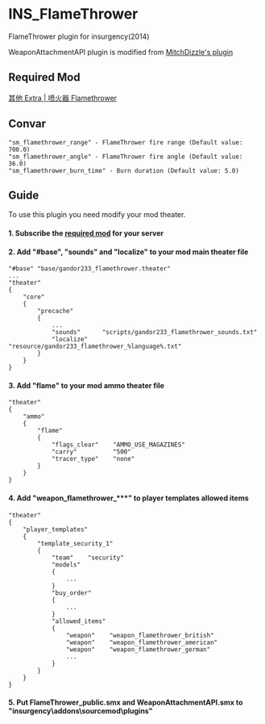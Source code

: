 # INS_FlameThrower
FlameThrower plugin for insurgency(2014)

WeaponAttachmentAPI plugin is modified from [MitchDizzle's plugin](https://github.com/MitchDizzle/WeaponAttachmentAPI)

## Required Mod
[其他 Extra | 喷火器 Flamethrower](https://steamcommunity.com/sharedfiles/filedetails/?id=2392887647)

## Convar
```
"sm_flamethrower_range" - FlameThrower fire range (Default value: 700.0)
"sm_flamethrower_angle" - FlameThrower fire angle (Default value: 36.0)
"sm_flamethrower_burn_time" - Burn duration (Default value: 5.0)
```

## Guide
To use this plugin you need modify your mod theater.
#### 1. Subscribe the [required mod](https://steamcommunity.com/sharedfiles/filedetails/?id=2392887647) for your server
#### 2. Add "#base", "sounds" and "localize" to your mod main theater file
```
"#base" "base/gandor233_flamethrower.theater"
...
"theater"
{
	"core"
	{
		"precache"
		{
            ...
			"sounds"      "scripts/gandor233_flamethrower_sounds.txt"
			"localize"    "resource/gandor233_flamethrower_%language%.txt"
        }
    }
}
```
#### 3. Add "flame" to your mod ammo theater file
```
"theater"
{
    "ammo"
    {
        "flame"
        {
            "flags_clear"    "AMMO_USE_MAGAZINES"
            "carry"          "500"
            "tracer_type"    "none"
        }
    }
}
```
#### 4. Add "weapon_flamethrower_***" to player templates allowed items
```
"theater"
{
    "player_templates"
    {
        "template_security_1"
        {
            "team"    "security"
            "models"
            {
                ...
            }
            "buy_order"
            {
                ...
            }
            "allowed_items"
            {
                "weapon"    "weapon_flamethrower_british"
                "weapon"    "weapon_flamethrower_american"
                "weapon"    "weapon_flamethrower_german"
                ...
            }
        }
    }
}
```
#### 5. Put FlameThrower_public.smx and WeaponAttachmentAPI.smx to "insurgency\addons\sourcemod\plugins\"